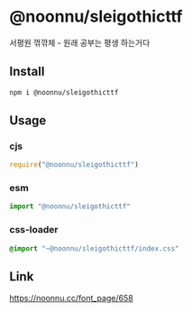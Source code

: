 # @noonnu/sleigothicttf
서평원 꺾깎체 - 원래 공부는 평생 하는거다

## Install
```sh
npm i @noonnu/sleigothicttf
```
## Usage
### cjs
```js
require("@noonnu/sleigothicttf")
```
### esm
```js
import "@noonnu/sleigothicttf"
```
### css-loader
```css
@import "~@noonnu/sleigothicttf/index.css"
```

## Link
https://noonnu.cc/font_page/658